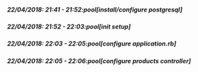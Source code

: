 
##### 22/04/2018: 21:41 - 21:52:pool[install/configure postgresql]

##### 22/04/2018: 21:52 - 22:03:pool[init setup]

##### 22/04/2018: 22:03 - 22:05:pool[configure application.rb]

##### 22/04/2018: 22:05 - 22:06:pool[configure products controller]
